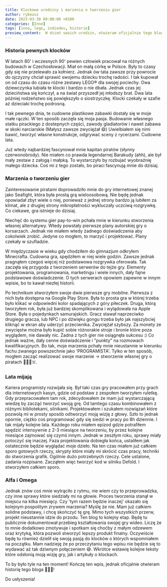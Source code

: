 ```yaml
---
title: Klockowe urodziny i marzenia o tworzeniu gier
author: rybeusz
date: 2023-03-30 09:00:00 +0100
categories: [Inne]
tags: [inne, lego, indiedev, historie]
preview_content:  W dzień swoich urodzin, otwieram oficjalnie tego bloga 🎉 Dlaczego i co tu będzie się działo? Zapraszam do przeczytania mojej krótkiej historii i motywacji stojącej za tym miejscem 🥳
---
```


### Historia pewnych klocków
W latach 80' i wczesnych 90' pewien człowiek pracował na różnych budowach w Czechosłowacji.
Miał on małą córkę w Polsce. Były to czasy gdy się nie przelewało za kołnierz. Jednak ów tata zawsze przy powrocie do ojczyzny chciał
sprawić swojemu dziecku trochę radości. I tak kupował on od czasu do czasu różne zestawy LEGO® dla swojej pociechy.
Owa dziewczynka lubiała te klocki i bardzo o nie dbała. Jednak czas jej dzieciństwa się kończył, a na świat przyszedł jej młodszy brat.
Dwa lata później rodzeństwo się powiększyło o siostrzyczkę. Klocki czekały w szafie aż dzieciaki trochę podrosną.

I tak pewnego dnia, te cudowne plastikowe zabawki dostały się w moje małe rączki. W ten sposób zaczęła się moja pasja.
Budowanie własnego statku pirackiego z dostepnych części, zawody gladiatorów i nawet zabawa w skoki narciarskie (Małysz zawsze zwyciężał 😄)
Uwielbiałem się nimi bawić, tworzyć własne konstrukcje, odgrywać sceny z rycerzami. Cudowne lata.

Już wtedy najbardziej fascynował mnie kapitan piratów (słynny czerwonobrody). Nie miałem co prawda legendarnej Barakudy (ahh), ale był mały zestaw z załogą i małpką.
To wystarczyło by rozbujać wyobraźnię małego dziecka. Coś mi z tego zostało, bo piraci fascynują mnie do dzisiaj.

### Marzenia o tworzeniu gier
Zainteresowanie piratami doprowadziło mnie do gry internetowej znanej jako Seafight, która była prostą grą wieloosobową. Nie będę jednak opowiadał zbyt wiele o niej, ponieważ z jednej strony bardzo ją lubiłem za klimat, ale z drugiej strony mikropłatności wykluczały uczciwą rozgrywkę. Co ciekawe, gra istnieje do dzisiaj.

Niechęć do systemu gier pay-to-win pchała mnie w kierunku stworzenia własnej alternatywy. Wtedy powstały pierwsze plany autorskiej gry o korsarzach.
Jednak nie miałem wtedy żadnego doświadczenia aby cokolwiek zrobić. Jedyne co mogłem, to marzyć i projektować. Plany czekały w szufladzie.

W międzyczasie w wieku gdy chodziłem do gimnazjum odkryłem Minecrafta. Cudowna gra, spędziłem w niej wiele godzin. Zawsze jednak pragnąłem czegoś więcej niż podstawowa rozgrywka oferowała. Tak zaczęła się przygoda z tworzeniem serwerów do tejże gry. Elementy projektowania, programowania, marketingu i wiele innych, dały fajne podstawowe doświadczenie. O tych serwerach opowiem zapewne w innym wpisie, bo to kawał niezłej historii.

Po technikum stworzyłem swoje dwie pierwsze gry mobilne. Pierwsza z nich była dostępna na Google Play Store. Była to prosta gra w której trzeba było klikać w odpowiedni kolor spadających z góry piłeczek. Druga, którą tworzyłem rok, była już bardziej skomplikowana i wylądowała na Apple Store. Była o pojedynkach samurajskich. Gracz stawał naprzeciwko drugiego gracza, lub NPC i po dźwięku gongu trzeba było jak najszybciej kliknąć w ekran aby uderzyć przeciwnika. Zwyciężał szybszy. Za monety ze zwycięstw można było kupić sobie różnorakie stroje i bronie które poza wyglądem, nie dawały nic.
Żadna z tych gier nie osiągnęła sukcesu :) Co jednak ważne, dały cenne doświadczenie i "punkty" na rozmowach kwalifikacyjnych.
Bo tak, moje marzenia pchały mnie nieustannie w kierunku fachu zwanego powszechnie jako 'PROGRAMISTA'.
Tylko w ten sposób, mogłem zacząć realizować swoje marzenie -> stworzenie własnej gry o piratach 🦜🏴‍☠️☠️.

### Lata mijają
Kariera programisty rozwijała się. Był taki czas gry pracowałem przy grach dla internetowych kasyn, gdzie od podstaw z zespołem tworzyłem ruletkę.
Gdy przepracowałem tam rok, zdecydowałem że mam już wystarczającą wiedzę by zacząć tworzyć swoją grę. Od tamtego czasu kombinowałem z różnymi bibliotekami, silnikami. Projektowałem i szukałem rozwiązań które pozwolą mi w prosty sposób odtworzyć moją wizję z głowy.
Szło to jednak opornie, ciężko coś programować gdy się siedzi w pracy po 8h dziennie. I tak mijały kolejne lata. Każdego roku miałem epizod gdzie potrafiłem spędzić intensywnie z 2-3 miesiące na tworzeniu, by przez kolejne miesiące zajmować się czymś innym.
Jednak w zeszłym roku, sprawy miały potoczyć się inaczej. Faza projektowania dobiegła końca, ustaliłem jak ostatecznie będzie wyglądać moje dzieło.
Na ten czas miałem już całkiem sporo gotowych rzeczy, skrypty które miały mi skrócić czas pracy, techniki do stworzenia grafik. Ogólnie dużo potrzebnych rzeczy.
Cele ustalone, zadania rozpisane. Zacząłem więc tworzyć kod w silniku Defold. I stworzyłem całkiem sporo.

### Alfa i Omega
Jednak znów coś mnie wytrąciło z rytmu, nie wiem czy to przeprowadzka, czy inne sprawy które siedziały mi na głowie. Proces tworzenia stanął w miejscu na kilka miesięcy. Czy 'tym razem będzie inaczej' okazało się kolejnym pospolitym zrywem marzenia? Myślę że nie. Mam już całkiem solidne podstawy, i chcę skończyć tę grę.
Mimo tych wszystkich przerw, projekt nieustannie idzie do przodu. Ten blog to kolejny etap. Będę tu publicznie dokumentował przebieg kształtowania swojej gry wideo. Liczę że to mnie dodatkowo zmotywuje i spotkam się choćby z małym odzewem oraz krytyką, która pozwoli stworzyć lepszy produkt finalny.
Oczywiście będę tu również dzielił się swoją pasją do klocków o których wspomniałem na początku. Mam nadzieję że po przeczytaniu tego wpisu nie będzie się to wydawać aż tak dziwnym połączeniem 😅. Wkrótce wstawię kolejne teksty które odsłonią moją wizję gry, jak i artykuły o klockach.


To by było tyle na ten moment! Kończę ten wpis, jednak oficjalnie otwieram historię tego bloga 🍾🎉🎂!

Do usłyszenia! 
